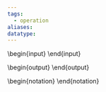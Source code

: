 ```yaml
---
tags:
  - operation
aliases: 
datatype:
---
```

\begin{input}
\end{input}

\begin{output}
\end{output}


\begin{notation}
\end{notation}